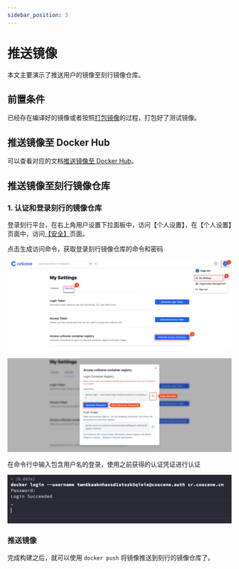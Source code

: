 ```yaml
---
sidebar_position: 3
---
```


# 推送镜像

本文主要演示了推送用户的镜像至刻行镜像仓库。

## 前置条件

已经存在编译好的镜像或者按照[打包镜像](./2-build-image.md)的过程，打包好了测试镜像。

## 推送镜像至 Docker Hub

可以查看对应的文档[推送镜像至 Docker Hub](https://docs.docker.com/docker-hub/repos/#pushing-a-docker-container-image-to-docker-hub)。

## 推送镜像至刻行镜像仓库

### 1. 认证和登录刻行的镜像仓库

登录刻行平台，在右上角用户设置下拉面板中，访问【个人设置】，在【个人设置】页面中，访问[【安全】](https://coscene.cn/profile?section=security)页面。

点击生成访问命令，获取登录刻行镜像仓库的命令和密码

![generate-cr-token](../img/generate-cr-token.png)

![login-cr](../img/login-cr.png)

在命令行中输入包含用户名的登录，使用之前获得的认证凭证进行认证

![docker-login](../img/docker-login.png)

### 推送镜像

完成构建之后，就可以使用 `docker push` 将镜像推送到刻行的镜像仓库了。
